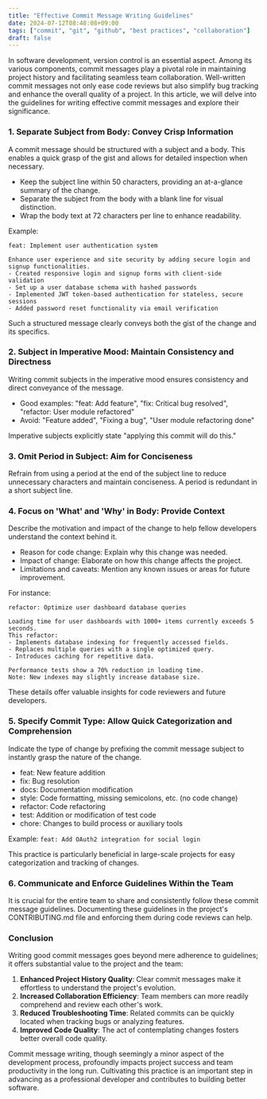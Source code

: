 ```yaml
---
title: "Effective Commit Message Writing Guidelines"
date: 2024-07-12T08:48:08+09:00
tags: ["commit", "git", "github", "best practices", "collaboration"]
draft: false
---
```


In software development, version control is an essential aspect. Among its various components, commit messages play a pivotal role in maintaining project history and facilitating seamless team collaboration. Well-written commit messages not only ease code reviews but also simplify bug tracking and enhance the overall quality of a project. In this article, we will delve into the guidelines for writing effective commit messages and explore their significance.

### 1. Separate Subject from Body: Convey Crisp Information

A commit message should be structured with a subject and a body. This enables a quick grasp of the gist and allows for detailed inspection when necessary.

-   Keep the subject line within 50 characters, providing an at-a-glance summary of the change.
-   Separate the subject from the body with a blank line for visual distinction.
-   Wrap the body text at 72 characters per line to enhance readability.

Example:

```
feat: Implement user authentication system

Enhance user experience and site security by adding secure login and signup functionalities.
- Created responsive login and signup forms with client-side validation
- Set up a user database schema with hashed passwords
- Implemented JWT token-based authentication for stateless, secure sessions
- Added password reset functionality via email verification
```

Such a structured message clearly conveys both the gist of the change and its specifics.

### 2. Subject in Imperative Mood: Maintain Consistency and Directness

Writing commit subjects in the imperative mood ensures consistency and direct conveyance of the message.

-   Good examples: "feat: Add feature", "fix: Critical bug resolved", "refactor: User module refactored"
-   Avoid: "Feature added", "Fixing a bug", "User module refactoring done"

Imperative subjects explicitly state "applying this commit will do this."

### 3. Omit Period in Subject: Aim for Conciseness

Refrain from using a period at the end of the subject line to reduce unnecessary characters and maintain conciseness. A period is redundant in a short subject line.

### 4. Focus on 'What' and 'Why' in Body: Provide Context

Describe the motivation and impact of the change to help fellow developers understand the context behind it.

-   Reason for code change: Explain why this change was needed.
-   Impact of change: Elaborate on how this change affects the project.
-   Limitations and caveats: Mention any known issues or areas for future improvement.

For instance:

```
refactor: Optimize user dashboard database queries

Loading time for user dashboards with 1000+ items currently exceeds 5 seconds.
This refactor:
- Implements database indexing for frequently accessed fields.
- Replaces multiple queries with a single optimized query.
- Introduces caching for repetitive data.

Performance tests show a 70% reduction in loading time.
Note: New indexes may slightly increase database size.
```

These details offer valuable insights for code reviewers and future developers.

### 5. Specify Commit Type: Allow Quick Categorization and Comprehension

Indicate the type of change by prefixing the commit message subject to instantly grasp the nature of the change.

-   feat: New feature addition
-   fix: Bug resolution
-   docs: Documentation modification
-   style: Code formatting, missing semicolons, etc. (no code change)
-   refactor: Code refactoring
-   test: Addition or modification of test code
-   chore: Changes to build process or auxiliary tools

Example: `feat: Add OAuth2 integration for social login`

This practice is particularly beneficial in large-scale projects for easy categorization and tracking of changes.

### 6. Communicate and Enforce Guidelines Within the Team

It is crucial for the entire team to share and consistently follow these commit message guidelines. Documenting these guidelines in the project's CONTRIBUTING.md file and enforcing them during code reviews can help.

### Conclusion

Writing good commit messages goes beyond mere adherence to guidelines; it offers substantial value to the project and the team:

1. **Enhanced Project History Quality**: Clear commit messages make it effortless to understand the project's evolution.
2. **Increased Collaboration Efficiency**: Team members can more readily comprehend and review each other's work.
3. **Reduced Troubleshooting Time**: Related commits can be quickly located when tracking bugs or analyzing features.
4. **Improved Code Quality**: The act of contemplating changes fosters better overall code quality.

Commit message writing, though seemingly a minor aspect of the development process, profoundly impacts project success and team productivity in the long run. Cultivating this practice is an important step in advancing as a professional developer and contributes to building better software.
